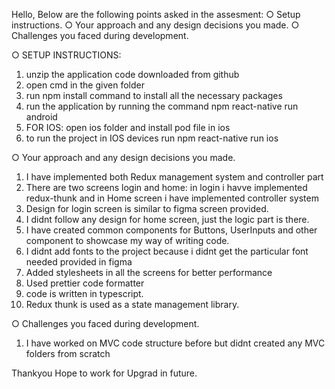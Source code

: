 Hello, 
Below are the following points asked in the assesment:
○ Setup instructions.
○ Your approach and any design decisions you made.
○ Challenges you faced during development.


○ SETUP INSTRUCTIONS: 
1. unzip the application code downloaded from github 
2. open cmd in the given folder
3. run npm install command to install all the necessary packages
4. run the application by running the command npm react-native run android
5. FOR IOS: open ios folder and install pod file in ios 
6. to run the project in IOS devices run npm react-native run ios 




○ Your approach and any design decisions you made.
1. I have implemented both Redux management system and controller part 
2. There are two screens login and home: in login i havve implemented redux-thunk and in Home screen i have implemented controller system 
3. Design for login screen is similar to figma screen provided.
4. I didnt follow any design for home screen, just the logic part is there.
5. I have created common components for Buttons, UserInputs and other component to showcase my way of writing code. 
6. I didnt add fonts to the project because i didnt get the particular font needed provided in figma 
7. Added stylesheets in all the screens for better performance
8. Used prettier code formatter
9. code is written in typescript.
10. Redux thunk is used as a state management library.




○ Challenges you faced during development.
1. I have worked on MVC code structure before but didnt created any MVC folders from scratch


Thankyou
Hope to work for Upgrad in future.

